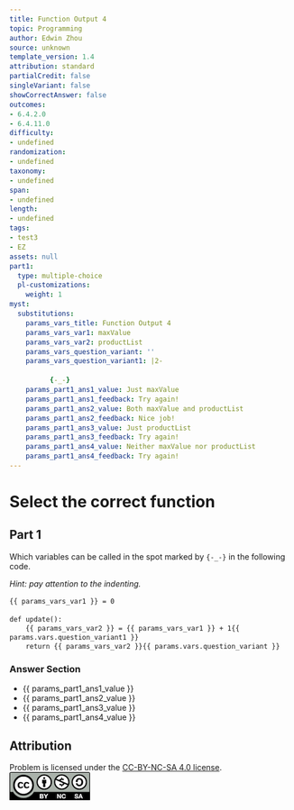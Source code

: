 ```yaml
---
title: Function Output 4
topic: Programming
author: Edwin Zhou
source: unknown
template_version: 1.4
attribution: standard
partialCredit: false
singleVariant: false
showCorrectAnswer: false
outcomes:
- 6.4.2.0
- 6.4.11.0
difficulty:
- undefined
randomization:
- undefined
taxonomy:
- undefined
span:
- undefined
length:
- undefined
tags:
- test3
- EZ
assets: null
part1:
  type: multiple-choice
  pl-customizations:
    weight: 1
myst:
  substitutions:
    params_vars_title: Function Output 4
    params_vars_var1: maxValue
    params_vars_var2: productList
    params_vars_question_variant: ''
    params_vars_question_variant1: |2-

          {-_-}
    params_part1_ans1_value: Just maxValue
    params_part1_ans1_feedback: Try again!
    params_part1_ans2_value: Both maxValue and productList
    params_part1_ans2_feedback: Nice job!
    params_part1_ans3_value: Just productList
    params_part1_ans3_feedback: Try again!
    params_part1_ans4_value: Neither maxValue nor productList
    params_part1_ans4_feedback: Try again!
---
```

# Select the correct function

## Part 1

Which variables can be called in the spot marked by `{-_-}` in the following code.

*Hint: pay attention to the indenting.*

```
{{ params_vars_var1 }} = 0

def update():
    {{ params_vars_var2 }} = {{ params_vars_var1 }} + 1{{ params.vars.question_variant1 }}
    return {{ params_vars_var2 }}{{ params.vars.question_variant }}
```

### Answer Section

- {{ params_part1_ans1_value }}
- {{ params_part1_ans2_value }}
- {{ params_part1_ans3_value }}
- {{ params_part1_ans4_value }}

## Attribution

Problem is licensed under the [CC-BY-NC-SA 4.0 license](https://creativecommons.org/licenses/by-nc-sa/4.0/).<br> ![The Creative Commons 4.0 license requiring attribution-BY, non-commercial-NC, and share-alike-SA license.](https://raw.githubusercontent.com/firasm/bits/master/by-nc-sa.png)